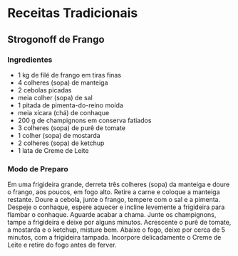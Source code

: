 # Receitas Tradicionais

## Strogonoff de Frango
### Ingredientes
 - 1 kg de filé de frango em tiras finas
 - 4 colheres (sopa) de manteiga
 - 2 cebolas picadas
 - meia colher (sopa) de sal
 - 1 pitada de pimenta-do-reino moída
 - meia xícara (chá) de conhaque
 - 200 g de champignons em conserva fatiados
 - 3 colheres (sopa) de purê de tomate
 - 1 colher (sopa) de mostarda
 - 2 colheres (sopa) de ketchup
 - 1 lata de Creme de Leite
 
### Modo de Preparo
 Em uma frigideira grande, derreta três colheres (sopa) da manteiga e doure o frango, aos poucos, em fogo alto. Retire a carne e coloque a manteiga restante. Doure a cebola, junte o frango, tempere com o sal e a pimenta. Despeje o conhaque, espere aquecer e incline levemente a frigideira para flambar o conhaque. Aguarde acabar a chama.
 Junte os champignons, tampe a frigideira e deixe por alguns minutos. 
 Acrescente o purê de tomate, a mostarda e o ketchup, misture bem. Abaixe o fogo, deixe por cerca de 5 minutos, com a frigideira tampada. Incorpore delicadamente o Creme de Leite e retire do fogo antes de ferver.

